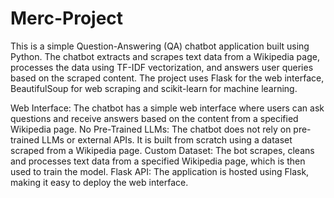 # Merc-Project

This is a simple Question-Answering (QA) chatbot application built using Python. The chatbot extracts and scrapes text data from a Wikipedia page, processes the data using TF-IDF vectorization, and answers user queries based on the scraped content. The project uses Flask for the web interface, BeautifulSoup for web scraping and scikit-learn for machine learning.

Web Interface: The chatbot has a simple web interface where users can ask questions and receive answers based on the content from a specified Wikipedia page.
No Pre-Trained LLMs: The chatbot does not rely on pre-trained LLMs or external APIs. It is built from scratch using a dataset scraped from a Wikipedia page.
Custom Dataset: The bot scrapes, cleans and processes text data from a specified Wikipedia page, which is then used to train the model.
Flask API: The application is hosted using Flask, making it easy to deploy the web interface.
